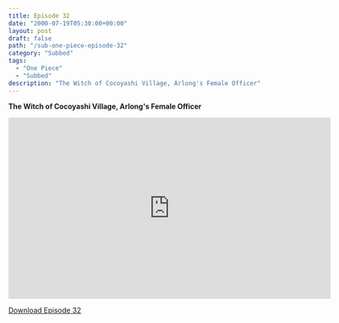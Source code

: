 ```yaml
---
title: Episode 32
date: "2000-07-19T05:30:00+00:00"
layout: post
draft: false
path: "/sub-one-piece-episode-32"
category: "Subbed"
tags:
  - "One Piece"
  - "Subbed"
description: "The Witch of Cocoyashi Village, Arlong's Female Officer"
---
```


**The Witch of Cocoyashi Village, Arlong's Female Officer**

<iframe width="640" height="360" src="https://www.fembed.com/v/54vy8367xol" frameborder="0" marginwidth=0 marginheight=0 scrolling=no allowfullscreen></iframe>

<a href="http://ouo.io/qs/eCodkFEQ?s=https://rapidvid.to/d/https://www.fembed.com/v/54vy8367xol">Download Episode 32</a>
